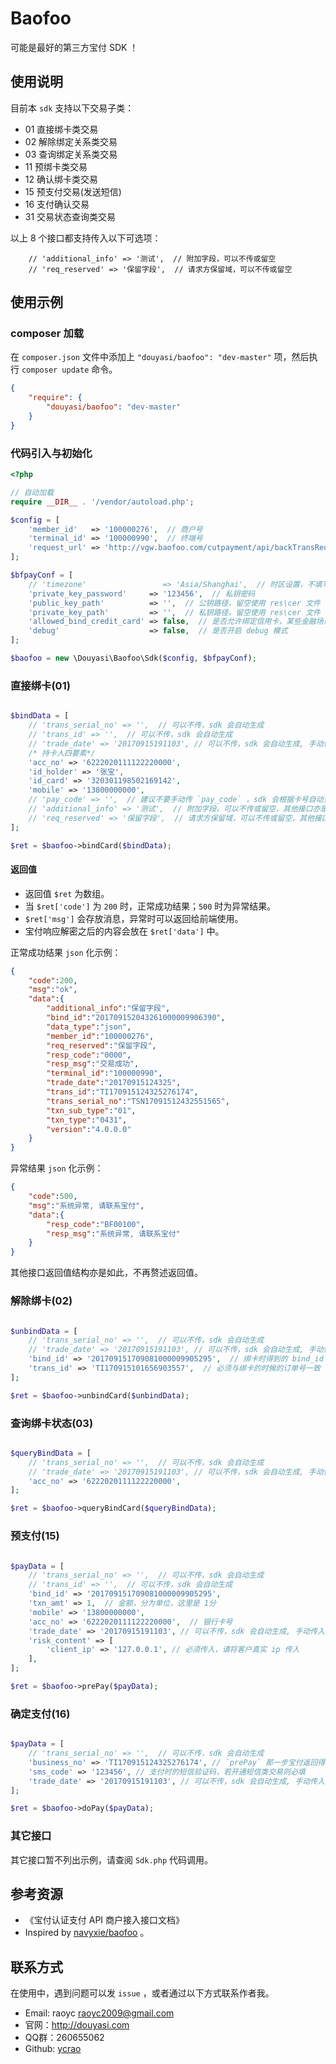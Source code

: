 # Baofoo

可能是最好的第三方宝付 SDK ！

## 使用说明

目前本 `sdk` 支持以下交易子类：

 - 01 直接绑卡类交易
 - 02 解除绑定关系类交易
 - 03 查询绑定关系类交易
 - 11 预绑卡类交易
 - 12 确认绑卡类交易
 - 15 预支付交易(发送短信)
 - 16 支付确认交易
 - 31 交易状态查询类交易

以上 8 个接口都支持传入以下可选项：

```
    // 'additional_info' => '测试',  // 附加字段，可以不传或留空
    // 'req_reserved' => '保留字段',  // 请求方保留域，可以不传或留空
```

## 使用示例

### composer 加载

在 `composer.json` 文件中添加上 `"douyasi/baofoo": "dev-master"` 项，然后执行 `composer update` 命令。

```json
{
    "require": {
        "douyasi/baofoo": "dev-master"
    }
}
```

### 代码引入与初始化

```php
<?php

// 自动加载
require __DIR__ . '/vendor/autoload.php';

$config = [
    'member_id'   => '100000276',  // 商户号
    'terminal_id' => '100000990',  // 终端号
    'request_url' => 'http://vgw.baofoo.com/cutpayment/api/backTransRequest',  // 请求宝付网关地址
];

$bfpayConf = [
    // 'timezone'                 => 'Asia/Shanghai',  // 时区设置，不填写，默认使用 `Asia/Shanghai`
    'private_key_password'     => '123456',  // 私钥密码
    'public_key_path'          => '',  // 公钥路径，留空使用 res\cer 文件
    'private_key_path'         => '',  // 私钥路径，留空使用 res\cer 文件
    'allowed_bind_credit_card' => false,  // 是否允许绑定信用卡，某些金融场景可能不允许使用信用卡 CC
    'debug'                    => false,  // 是否开启 debug 模式
];

$baofoo = new \Douyasi\Baofoo\Sdk($config, $bfpayConf);
```

### 直接绑卡(01)

```php

$bindData = [
    // 'trans_serial_no' => '',  // 可以不传，sdk 会自动生成
    // 'trans_id' => '',  // 可以不传，sdk 会自动生成
    // 'trade_date' => '20170915191103', // 可以不传，sdk 会自动生成, 手动传入，必须符合宝付要求的日期格式
    /* 持卡人四要素*/
    'acc_no' => '6222020111122220000',
    'id_holder' => '张宝',
    'id_card' => '320301198502169142',
    'mobile' => '13800000000',
    // 'pay_code' => '',  // 建议不要手动传 `pay_code` ，sdk 会根据卡号自动查询得到 `pay_code` ，而且会根据配置 限制是否允许绑定信用卡
    // 'additional_info' => '测试',  // 附加字段，可以不传或留空，其他接口亦是如此
    // 'req_reserved' => '保留字段',  // 请求方保留域，可以不传或留空，其他接口亦是如此
];

$ret = $baofoo->bindCard($bindData);
```

#### 返回值

- 返回值 `$ret` 为数组。
- 当 `$ret['code']` 为 `200` 时，正常成功结果；`500` 时为异常结果。
- `$ret['msg']` 会存放消息，异常时可以返回给前端使用。
- 宝付响应解密之后的内容会放在 `$ret['data']` 中。

正常成功结果 `json` 化示例：

```json
{
    "code":200,
    "msg":"ok",
    "data":{
        "additional_info":"保留字段",
        "bind_id":"201709152043261000009906390",
        "data_type":"json",
        "member_id":"100000276",
        "req_reserved":"保留字段",
        "resp_code":"0000",
        "resp_msg":"交易成功",
        "terminal_id":"100000990",
        "trade_date":"20170915124325",
        "trans_id":"TI170915124325276174",
        "trans_serial_no":"TSN17091512432551565",
        "txn_sub_type":"01",
        "txn_type":"0431",
        "version":"4.0.0.0"
    }
}
```

异常结果 `json` 化示例：

```json
{
    "code":500,
    "msg":"系统异常, 请联系宝付",
    "data":{
        "resp_code":"BF00100",
        "resp_msg":"系统异常, 请联系宝付"
    }
}
```

其他接口返回值结构亦是如此，不再赘述返回值。

### 解除绑卡(02)

```php

$unbindData = [
    // 'trans_serial_no' => '',  // 可以不传，sdk 会自动生成
    // 'trade_date' => '20170915191103', // 可以不传，sdk 会自动生成, 手动传入，必须符合宝付要求的日期格式
    'bind_id' => '201709151709081000009905295',  // 绑卡时得到的 bind_id
    'trans_id' => 'TI170915101656903557',  // 必须与绑卡的时候的订单号一致
];

$ret = $baofoo->unbindCard($unbindData);
```

### 查询绑卡状态(03)

```php

$queryBindData = [
    // 'trans_serial_no' => '',  // 可以不传，sdk 会自动生成
    // 'trade_date' => '20170915191103', // 可以不传，sdk 会自动生成, 手动传入，必须符合宝付要求的日期格式
    'acc_no' => '6222020111122220000',
];

$ret = $baofoo->queryBindCard($queryBindData);
```


### 预支付(15)

```php

$payData = [
    // 'trans_serial_no' => '',  // 可以不传，sdk 会自动生成
    // 'trans_id' => '',  // 可以不传，sdk 会自动生成
    'bind_id' => '201709151709081000009905295',
    'txn_amt' => 1,  // 金额，分为单位，这里是 1分
    'mobile' => '13800000000',
    'acc_no' => '6222020111122220000',  // 银行卡号
    'trade_date' => '20170915191103', // 可以不传，sdk 会自动生成, 手动传入，必须符合宝付要求的日期格式
    'risk_content' => [
        'client_ip' => '127.0.0.1', // 必须传入，请将客户真实 ip 传入
    ],
];

$ret = $baofoo->prePay($payData);
```


### 确定支付(16)

```php

$payData = [
    // 'trans_serial_no' => '',  // 可以不传，sdk 会自动生成
    'business_no' => 'TI170915124325276174', // `prePay` 那一步宝付返回得到的业务流水号
    'sms_code' => '123456', // 支付时的短信验证码，若开通短信类交易则必填
    'trade_date' => '20170915191103', // 可以不传，sdk 会自动生成, 手动传入，必须符合宝付要求的日期格式
];

$ret = $baofoo->doPay($payData);
```

### 其它接口

其它接口暂不列出示例，请查阅 `Sdk.php` 代码调用。

## 参考资源

- 《宝付认证支付 API 商户接入接口文档》
- Inspired by [navyxie/baofoo](https://github.com/navyxie/baofoo) 。

## 联系方式

在使用中，遇到问题可以发 `issue` ，或者通过以下方式联系作者我。

- Email: raoyc <raoyc2009@gmail.com>
- 官网：http://douyasi.com
- QQ群：260655062
- Github: [ycrao](https://github.com/ycrao)
